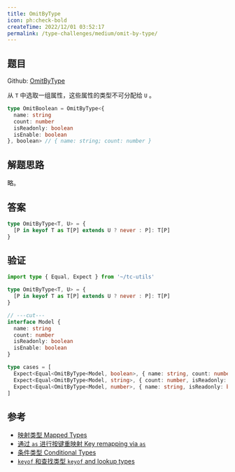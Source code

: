 ```yaml
---
title: OmitByType
icon: ph:check-bold
createTime: 2022/12/01 03:52:17
permalink: /type-challenges/medium/omit-by-type/
---
```


## 题目

Github: [OmitByType](https://github.com/type-challenges/type-challenges/blob/main/questions/02852-medium-omitbytype/README.md)

从 `T` 中选取一组属性，这些属性的类型不可分配给 `U` 。

```ts
type OmitBoolean = OmitByType<{
  name: string
  count: number
  isReadonly: boolean
  isEnable: boolean
}, boolean> // { name: string; count: number }
```

## 解题思路

略。

## 答案

```ts
type OmitByType<T, U> = {
  [P in keyof T as T[P] extends U ? never : P]: T[P]
}
```

## 验证

```ts twoslash
import type { Equal, Expect } from '~/tc-utils'

type OmitByType<T, U> = {
  [P in keyof T as T[P] extends U ? never : P]: T[P]
}

// ---cut---
interface Model {
  name: string
  count: number
  isReadonly: boolean
  isEnable: boolean
}

type cases = [
  Expect<Equal<OmitByType<Model, boolean>, { name: string, count: number }>>,
  Expect<Equal<OmitByType<Model, string>, { count: number, isReadonly: boolean, isEnable: boolean }>>,
  Expect<Equal<OmitByType<Model, number>, { name: string, isReadonly: boolean, isEnable: boolean }>>,
]
```

## 参考

- [映射类型 Mapped Types](https://www.typescriptlang.org/docs/handbook/2/mapped-types.html)
- [通过 `as` 进行按键重映射 Key remapping via `as`](https://www.typescriptlang.org/docs/handbook/2/mapped-types.html#key-remapping-via-as)
- [条件类型 Conditional Types](https://www.typescriptlang.org/docs/handbook/2/conditional-types.html)
- [`keyof` 和查找类型 `keyof` and lookup types](https://www.typescriptlang.org/docs/handbook/release-notes/typescript-2-1.html#keyof-and-lookup-types)
